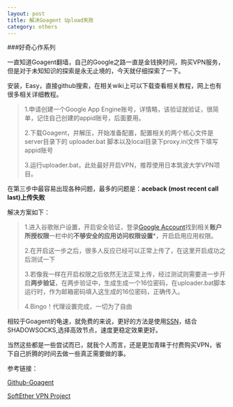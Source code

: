 ```yaml
---
layout: post
title: 解决Goagent Upload失败
category: others
---
```


###好奇心作系列

一直知道Goagent翻墙，自己的Google之路一直是金钱换时间，购买VPN服务，但是对于未知知识的探索是永无止境的，今天就仔细探索了一下。

安装，Easy，直接github搜索，在相关wiki上可以下载查看相关教程，网上也有很多相关详细教程。

>1.申请创建一个Google App Engine账号，详情略，该验证就验证，很简单，记住自己创建的appid账号，后面要用。
>
>2.下载Goagent，并解压，开始准备配置，配置相关的两个核心文件是server目录下的 uploader.bat 脚本以及local目录下proxy.ini文件下填写appid账号
>
>3.运行uploader.bat，此处最好开启VPN，推荐使用日本筑波大学VPN项目。


在第三步中最容易出现各种问题，最多的问题是：**aceback (most recent call last)上传失败**

解决方案如下：

>1.进入谷歌账户设置，开启安全验证，登录[Google Account](https://myaccount.google.com/)找到相关**账户所授权限**一栏中的**不够安全的应用访问权限设置***，开启启用应用权限。
>
>2.在开启这一步之后，很多人反应已经可以正常上传了，在这里开启成功之后测试一下
>
>3.若像我一样在开启权限之后依然无法正常上传，经过测试则需要进一步开启**两步验证**，在两步验证中，生成生成一个16位密码，在uploader.bat脚本运行时，作为邮箱密码填入这生成的16位密码，正确传入。
>
>4.Bingo！代理设置完成，一切为了自由



相较于Goagent的龟速，就免费的来说，更好的方法是使用[SSN](http://ssnode.com/)，结合SHADOWSOCKS,选择高效节点，速度更稳定效果更好。

当然这些都是一些尝试而已，就我个人而言，还是更加青睐于付费购买VPN，省下自己折腾的时间去做一些真正需要做的事。


参考链接：

[Github-Goagent](https://github.com/goagent/goagent)

[SoftEther VPN Project](https://www.softether.org/)
